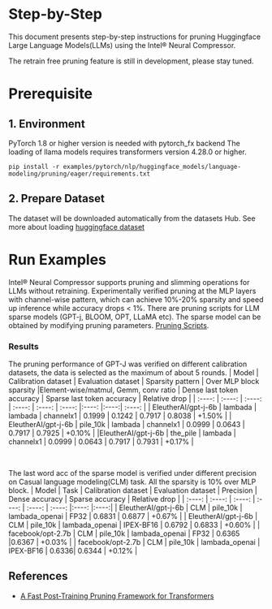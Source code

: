 Step-by-Step
============

This document presents step-by-step instructions for pruning Huggingface Large Language Models(LLMs) using the Intel® Neural Compressor.

The retrain free pruning feature is still in development, please stay tuned.

# Prerequisite

## 1. Environment

PyTorch 1.8 or higher version is needed with pytorch_fx backend
The loading of llama models requires transformers version 4.28.0 or higher.


```shell
pip install -r examples/pytorch/nlp/huggingface_models/language-modeling/pruning/eager/requirements.txt
```

## 2. Prepare Dataset

The dataset will be downloaded automatically from the datasets Hub.
See more about loading [huggingface dataset](https://huggingface.co/docs/datasets/loading_datasets.html)


# Run Examples

Intel® Neural Compressor supports pruning and slimming operations for LLMs without retraining. Experimentally verified pruning at the MLP layers with channel-wise pattern, which can achieve 10%-20% sparsity and speed up inference while accuracy drops < 1%.
There are pruning scripts for LLM sparse models (GPT-j, BLOOM, OPT, LLaMA etc). The sparse model can be obtained by modifying pruning parameters. [Pruning Scripts](https://github.com/intel/neural-compressor/tree/master/examples/pytorch/nlp/huggingface_models/language-modeling/pruning/eager/scripts/).


### Results

The pruning performance of GPT-J was verified on different calibration datasets, the data is selected as the maximum of about 5 rounds.
| Model | Calibration dataset | Evaluation dataset | Sparsity pattern | Over MLP block sparsity |Element-wise/matmul, Gemm, conv ratio | Dense last token accuracy | Sparse last token accuracy | Relative drop |
|  :----: | :----: | :----: | :----: | :----: | :----: |:----: |:----:| :----: |
| EleutherAI/gpt-j-6b | lambada | lambada | channelx1  | 0.1999 | 0.1242 | 0.7917 | 0.8038 | +1.50% |
| EleutherAI/gpt-j-6b | pile_10k | lambada | channelx1  | 0.0999 | 0.0643 | 0.7917 | 0.7925 | +0.10% |
|EleutherAI/gpt-j-6b | the_pile | lambada |  channelx1  | 0.0999 | 0.0643 | 0.7917 | 0.7931 | +0.17% |

<br />

The last word acc of the sparse model is verified under different precision on Casual language modeling(CLM) task. All the sparsity is 10% over MLP block.
| Model | Task | Calibration dataset | Evaluation dataset | Precision | Dense accuracy | Sparse accuracy | Relative drop |
|  :----: | :----: | :----: | :----: | :----: | :----: |:----: |:----:|
| EleutherAI/gpt-j-6b | CLM | pile_10k | lambada_openai | FP32 | 0.6831 | 0.6877 | +0.67% |
| EleutherAI/gpt-j-6b | CLM | pile_10k | lambada_openai | IPEX-BF16 | 0.6792 | 0.6833 | +0.60% |
| facebook/opt-2.7b | CLM | pile_10k | lambada_openai | FP32 | 0.6365 |0.6367  | +0.03% |
| facebook/opt-2.7b | CLM | pile_10k | lambada_openai | IPEX-BF16 | 0.6336| 0.6344 | +0.12% |

## References
* [A Fast Post-Training Pruning Framework for Transformers](https://arxiv.org/abs/2204.09656)



